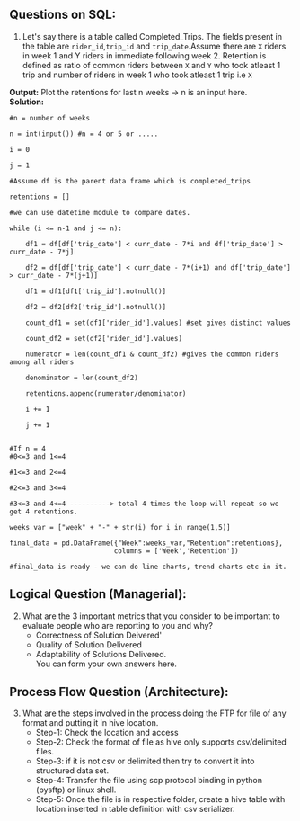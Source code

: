 ## Questions on SQL:  

1. Let's say there is a table called Completed_Trips. The fields present in the table are `rider_id`,`trip_id` and `trip_date`.Assume there are `X` riders in week 1 and Y riders in immediate following week 2. Retention is defined as ratio of common riders between `X` and `Y` who took atleast 1 trip and number of riders in week 1 who took atleast 1 trip i.e `X`

**Output:** Plot the retentions for last n weeks -> n is an input here.  
**Solution:**  
```
#n = number of weeks

n = int(input()) #n = 4 or 5 or .....

i = 0

j = 1

#Assume df is the parent data frame which is completed_trips

retentions = []

#we can use datetime module to compare dates.

while (i <= n-1 and j <= n):

    df1 = df[df['trip_date'] < curr_date - 7*i and df['trip_date'] > curr_date - 7*j]

    df2 = df[df['trip_date'] < curr_date - 7*(i+1) and df['trip_date'] > curr_date - 7*(j+1)]

    df1 = df1[df1['trip_id'].notnull()]

    df2 = df2[df2['trip_id'].notnull()]

    count_df1 = set(df1['rider_id'].values) #set gives distinct values

    count_df2 = set(df2['rider_id'].values)
    
    numerator = len(count_df1 & count_df2) #gives the common riders among all riders

    denominator = len(count_df2)

    retentions.append(numerator/denominator)

    i += 1

    j += 1

   
#If n = 4
#0<=3 and 1<=4

#1<=3 and 2<=4

#2<=3 and 3<=4

#3<=3 and 4<=4 ----------> total 4 times the loop will repeat so we get 4 retentions.

weeks_var = ["week" + "-" + str(i) for i in range(1,5)]

final_data = pd.DataFrame({"Week":weeks_var,"Retention":retentions},
                          columns = ['Week','Retention'])
                          
#final_data is ready - we can do line charts, trend charts etc in it.

```

## Logical Question (Managerial):  
  
2. What are the 3 important metrics that you consider to be important to evaluate people who are reporting to you and why?  
   + Correctness of Solution Deivered'
   + Quality of Solution Delivered
   + Adaptability of Solutions Delivered.  
You can form your own answers here.  


## Process Flow Question (Architecture):  
  
3. What are the steps involved in the process doing the FTP for file of any format and putting it in hive location.  
   + Step-1: Check the location and access  
   + Step-2: Check the format of file as hive only supports csv/delimited files.  
   + Step-3: if it is not csv or delimited then try to convert it into structured data set.  
   + Step-4: Transfer the file using scp protocol binding in python (pysftp) or linux shell.  
   + Step-5: Once the file is in respective folder, create a hive table with location inserted in table definition with csv serializer.  


